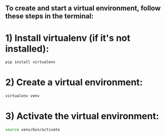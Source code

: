 ## To create and start a virtual environment, follow these steps in the terminal:

# 1) Install virtualenv (if it's not installed):

```bash
pip install virtualenv
```


# 2) Create a virtual environment:

```bash
virtualenv venv
```
# 3) Activate the virtual environment:

```bash
source venv/bin/activate
```
